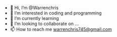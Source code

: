 - 👋 Hi, I’m @Warrenchris
- 👀 I’m interested in coding and programming
- 🌱 I’m currently learning 
- 💞️ I’m looking to collaborate on ...
- 📫 How to reach me warrenchris745@gmail.com

<!---
Warrenchris/Warrenchris is a ✨ special ✨ repository because its `README.md` (this file) appears on your GitHub profile.
You can click the Preview link to take a look at your changes.
--->
